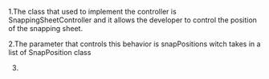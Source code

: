 1.The class that used to implement the controller is SnappingSheetController
 and it allows the developer to control the position of the snapping sheet.
 
 2.The parameter that controls this behavior is snapPositions witch takes in
 a list of SnapPosition class
 
 3.